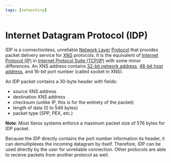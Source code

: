 ```yaml
---
tags: [networking]
---
```


# Internet Datagram Protocol (IDP)

IDP is a connectionless, unreliable [Network Layer](202206131702.md)
[Protocol](202209302229.md) that provides packet delivery service for
[XNS](202303021149.md) protocols. It is the equivalent of [Internet Protocol (IP)](202206151223.md)
in [Internet Protocol Suite (TCP/IP)](202206151238.md) with some minor
differences. An XNS address contains [32-bit network address](202206151453.md),
[48-bit host address](202206151451.md), and 16-bit port number (called socket in
XNS).

An IDP packet contains a 30-byte header with fields:
- source XNS address
- destination XNS address
- checksum (unlike IP, this is for the entirety of the packet)
- length of data (0 to 546 bytes)
- packet type (SPP, PEX, etc.)

**Note**: Most Xerox systems enforce a maximum packet size of 576 bytes for IDP
packet.

Because the IDP directly contains the port number information its header, it can
demultiplexes the incoming datagram by itself. Therefore, IDP can be used
directly by the user for unreliable connection. Other protocols are able to
receive packets from another protocol as well.
